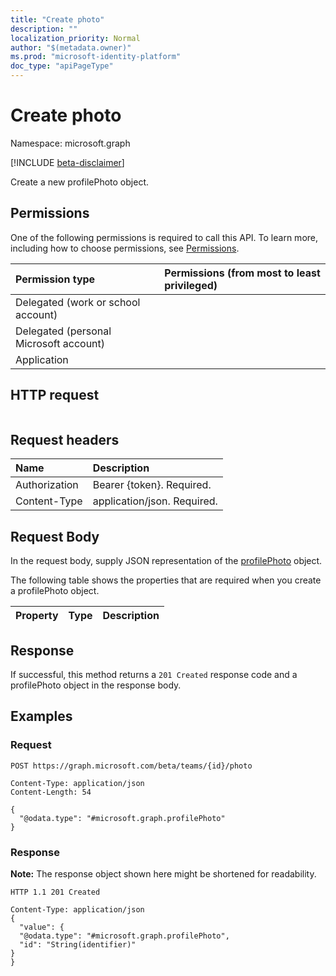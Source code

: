 ```yaml
---
title: "Create photo"
description: ""
localization_priority: Normal
author: "$(metadata.owner)"
ms.prod: "microsoft-identity-platform"
doc_type: "apiPageType"
---
```


# Create photo

Namespace: microsoft.graph

[!INCLUDE [beta-disclaimer](../../includes/beta-disclaimer.md)]

Create a new profilePhoto object.

## Permissions

One of the following permissions is required to call this API. To learn more, including how to choose permissions, see [Permissions](/graph/permissions-reference).

| Permission type                        | Permissions (from most to least privileged) |
| :------------------------------------- | :------------------------------------------ |
| Delegated (work or school account)     |                                             |
| Delegated (personal Microsoft account) |                                             |
| Application                            |                                             |

## HTTP request

<!-- {
  "blockType": "ignored"
}
-->

```http

```

## Request headers

| Name          | Description                 |
| :------------ | :-------------------------- |
| Authorization | Bearer {token}. Required.   |
| Content-Type  | application/json. Required. |

## Request Body

In the request body, supply JSON representation of the [profilePhoto](../resources/-profilephoto.md) object.

<!-- Actions and Functions -->

<!-- CRUD Methods -->

The following table shows the properties that are required when you create a profilePhoto object.

| Property | Type | Description |
| :------- | :--- | :---------- |

## Response

If successful, this method returns a `201 Created` response code and a profilePhoto object in the response body.

## Examples

### Request

<!-- {
  "blockType": "request",
  "name": "create_photo"
}
-->

```http
POST https://graph.microsoft.com/beta/teams/{id}/photo

Content-Type: application/json
Content-Length: 54

{
  "@odata.type": "#microsoft.graph.profilePhoto"
}

```

### Response

**Note:** The response object shown here might be shortened for readability.

<!-- {
  "blockType": "response",
  "truncated": true,
  "@odata.type": "Microsoft.Teams.GraphSvc.profilePhoto"
}
-->

```http
HTTP 1.1 201 Created

Content-Type: application/json
{
  "value": {
  "@odata.type": "#microsoft.graph.profilePhoto",
  "id": "String(identifier)"
}
}

```
